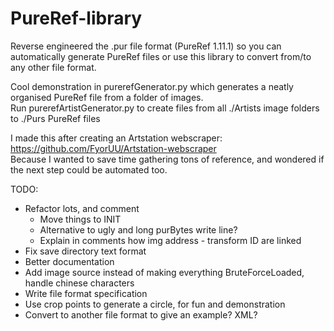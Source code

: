 # PureRef-library  
Reverse engineered the .pur file format (PureRef 1.11.1) so you can automatically generate PureRef files or use this library to convert from/to any other file format.

Cool demonstration in purerefGenerator.py which generates a neatly organised PureRef file from a folder of images.  
Run purerefArtistGenerator.py to create files from all ./Artists image folders to ./Purs PureRef files  

I made this after creating an Artstation webscraper: https://github.com/FyorUU/Artstation-webscraper  
Because I wanted to save time gathering tons of reference, and wondered if the next step could be automated too.

TODO:
- Refactor lots, and comment  
  - Move things to INIT  
  - Alternative to ugly and long purBytes write line?  
  - Explain in comments how img address - transform ID are linked  
- Fix save directory text format  
- Better documentation  
- Add image source instead of making everything BruteForceLoaded, handle chinese characters  
- Write file format specification  
- Use crop points to generate a circle, for fun and demonstration  
- Convert to another file format to give an example? XML?  
